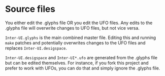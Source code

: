 # Source files

You either edit the .glyphs file OR you edit the UFO files.
Any edits to the .glyphs file will overwrite changes to UFO files,
but not vice versa.

`Inter-UI.glyphs` is the main combined master file.
Editing this and running `make` patches and potentially overwrites changes to
the UFO files and replaces `Inter-UI.desigspace`.

`Inter-UI.desigspace` and `Inter-UI*.ufo` are generated from the .glyphs file
but can be edited themselves. For instance, if you fork this project and
prefer to work with UFOs, you can do that and simply ignore the .glyphs file.

